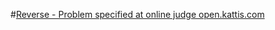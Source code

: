 #[Reverse - Problem specified at online judge open.kattis.com](https://open.kattis.com/problems/ofugsnuid)

